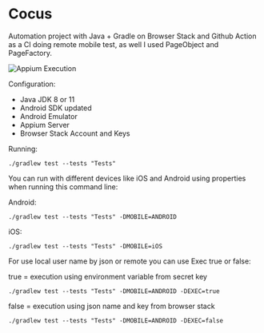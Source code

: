 # Cocus

Automation project with Java + Gradle on Browser Stack and Github Action as a CI doing remote mobile test, as well I used PageObject and PageFactory. 

![Appium Execution](https://github.com/<OWNER>/<REPOSITORY>/actions/workflows/<WORKFLOW_FILE>/badge.svg)


Configuration: 

- Java JDK 8 or 11
- Android SDK updated
- Android Emulator
- Appium Server
- Browser Stack Account and Keys

Running:

```
./gradlew test --tests "Tests"
```

You can run with different devices like iOS and Android using properties when running this command line:

Android: 

```
./gradlew test --tests "Tests" -DMOBILE=ANDROID
```

iOS: 

```
./gradlew test --tests "Tests" -DMOBILE=iOS
```
For use local user name by json or remote you can use Exec true or false:

true = execution using environment variable from secret key

```
./gradlew test --tests "Tests" -DMOBILE=ANDROID -DEXEC=true
```

false = execution using json name and key from browser stack

```
./gradlew test --tests "Tests" -DMOBILE=ANDROID -DEXEC=false
```